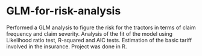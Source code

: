 # GLM-for-risk-analysis
Performed a GLM analysis to figure the risk for the tractors in terms of claim frequency and claim severity. Analysis of the fit of the model using Likelihood ratio test, R-squared and AIC tests. Estimation of the basic tariff involved in the insurance. Project was done in R.
